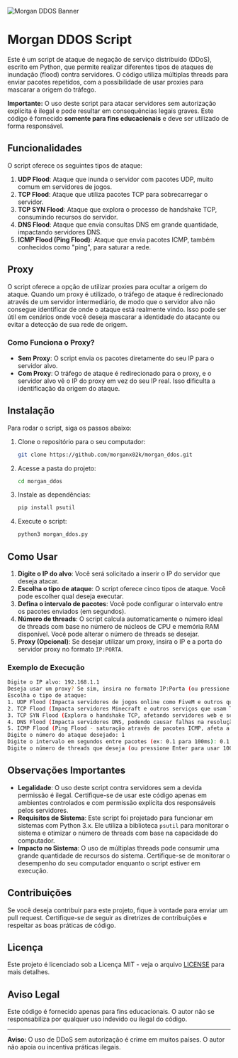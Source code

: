 ![Morgan DDOS Banner]([[https://url-da-imagem.com/banner.jpg](https://www.google.com/url?sa=i&url=https%3A%2F%2Fgifer.com%2Fpt%2F6myB&psig=AOvVaw2NxKoSRXIKvtvxydURecaD&ust=1734979928650000&source=images&cd=vfe&opi=89978449&ved=0CBMQjRxqGAoTCPiosYGGvIoDFQAAAAAdAAAAABCGAQ)](https://www.google.com/url?sa=i&url=https%3A%2F%2Fwww.imdb.com%2Fpt%2Ftitle%2Ftt1444420%2F&psig=AOvVaw0SCc3AnsooRRMuImNqxKA0&ust=1734980037580000&source=images&cd=vfe&opi=89978449&ved=0CBQQjRxqFwoTCIjchryGvIoDFQAAAAAdAAAAABAE))

# Morgan DDOS Script

Este é um script de ataque de negação de serviço distribuído (DDoS), escrito em Python, que permite realizar diferentes tipos de ataques de inundação (flood) contra servidores. O código utiliza múltiplas threads para enviar pacotes repetidos, com a possibilidade de usar proxies para mascarar a origem do tráfego.

**Importante:** O uso deste script para atacar servidores sem autorização explícita é ilegal e pode resultar em consequências legais graves. Este código é fornecido **somente para fins educacionais** e deve ser utilizado de forma responsável.

## Funcionalidades

O script oferece os seguintes tipos de ataque:

1. **UDP Flood**: Ataque que inunda o servidor com pacotes UDP, muito comum em servidores de jogos.
2. **TCP Flood**: Ataque que utiliza pacotes TCP para sobrecarregar o servidor.
3. **TCP SYN Flood**: Ataque que explora o processo de handshake TCP, consumindo recursos do servidor.
4. **DNS Flood**: Ataque que envia consultas DNS em grande quantidade, impactando servidores DNS.
5. **ICMP Flood (Ping Flood)**: Ataque que envia pacotes ICMP, também conhecidos como "ping", para saturar a rede.

## Proxy

O script oferece a opção de utilizar proxies para ocultar a origem do ataque. Quando um proxy é utilizado, o tráfego de ataque é redirecionado através de um servidor intermediário, de modo que o servidor alvo não consegue identificar de onde o ataque está realmente vindo. Isso pode ser útil em cenários onde você deseja mascarar a identidade do atacante ou evitar a detecção de sua rede de origem.

### Como Funciona o Proxy?

- **Sem Proxy**: O script envia os pacotes diretamente do seu IP para o servidor alvo.
- **Com Proxy**: O tráfego de ataque é redirecionado para o proxy, e o servidor alvo vê o IP do proxy em vez do seu IP real. Isso dificulta a identificação da origem do ataque.

## Instalação

Para rodar o script, siga os passos abaixo:

1. Clone o repositório para o seu computador:
   ```bash
   git clone https://github.com/morganx02k/morgan_ddos.git
   ```

2. Acesse a pasta do projeto:
   ```bash
   cd morgan_ddos
   ```

3. Instale as dependências:
   ```bash
   pip install psutil
   ```

4. Execute o script:
   ```bash
   python3 morgan_ddos.py
   ```

## Como Usar

1. **Digite o IP do alvo**: Você será solicitado a inserir o IP do servidor que deseja atacar.
2. **Escolha o tipo de ataque**: O script oferece cinco tipos de ataque. Você pode escolher qual deseja executar.
3. **Defina o intervalo de pacotes**: Você pode configurar o intervalo entre os pacotes enviados (em segundos).
4. **Número de threads**: O script calcula automaticamente o número ideal de threads com base no número de núcleos de CPU e memória RAM disponível. Você pode alterar o número de threads se desejar.
5. **Proxy (Opcional)**: Se desejar utilizar um proxy, insira o IP e a porta do servidor proxy no formato `IP:PORTA`.

### Exemplo de Execução

```bash
Digite o IP alvo: 192.168.1.1
Deseja usar um proxy? Se sim, insira no formato IP:Porta (ou pressione Enter para não usar): 192.168.0.2:8080
Escolha o tipo de ataque:
1. UDP Flood (Impacta servidores de jogos online como FiveM e outros que usam UDP)
2. TCP Flood (Impacta servidores Minecraft e outros serviços que usam TCP)
3. TCP SYN Flood (Explora o handshake TCP, afetando servidores web e serviços de rede)
4. DNS Flood (Impacta servidores DNS, podendo causar falhas na resolução de nomes)
5. ICMP Flood (Ping Flood - saturação através de pacotes ICMP, afeta a disponibilidade geral)
Digite o número do ataque desejado: 1
Digite o intervalo em segundos entre pacotes (ex: 0.1 para 100ms): 0.1
Digite o número de threads que deseja (ou pressione Enter para usar 1000): 100
```

## Observações Importantes

- **Legalidade**: O uso deste script contra servidores sem a devida permissão é ilegal. Certifique-se de usar este código apenas em ambientes controlados e com permissão explícita dos responsáveis pelos servidores.
- **Requisitos de Sistema**: Este script foi projetado para funcionar em sistemas com Python 3.x. Ele utiliza a biblioteca `psutil` para monitorar o sistema e otimizar o número de threads com base na capacidade do computador.
- **Impacto no Sistema**: O uso de múltiplas threads pode consumir uma grande quantidade de recursos do sistema. Certifique-se de monitorar o desempenho do seu computador enquanto o script estiver em execução.

## Contribuições

Se você deseja contribuir para este projeto, fique à vontade para enviar um pull request. Certifique-se de seguir as diretrizes de contribuições e respeitar as boas práticas de código.

## Licença

Este projeto é licenciado sob a Licença MIT - veja o arquivo [LICENSE](LICENSE) para mais detalhes.

## Aviso Legal

Este código é fornecido apenas para fins educacionais. O autor não se responsabiliza por qualquer uso indevido ou ilegal do código.

---

**Aviso:** O uso de DDoS sem autorização é crime em muitos países. O autor não apoia ou incentiva práticas ilegais.

